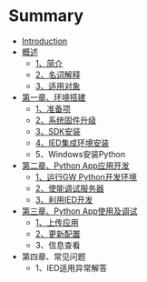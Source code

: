 # Summary

* [Introduction](README.md)
* [概述](qian-yan.md)
  * [1、简介](qian-yan/13001-gai-shu.md)
  * [2、名词解释](qian-yan/23001-ming-ci-jie-shi.md)
  * [3、适用对象](qian-yan/33001-huan-jing-yi-lai.md)
* [第一章、环境搭建](di-yi-zhang.md)
  * [1、准备项](di-yi-zhang/13001-zhun-bei-xiang.md)
  * [2、系统固件升级](di-yi-zhang/13001-xi-tong-gu-jian-sheng-ji.md)
  * [3、SDK安装](di-yi-zhang/2python-sdkan-zhuang.md)
  * [4、IED集成环境安装](di-yi-zhang/2iedji-cheng-huan-jing-an-zhuang.md)
  * 5、Windows安装Python
* [第二章、Python App应用开发](di-er-zhang-3001-python-app-ying-yong-kai-fa.md)
  * [1、运行GW Python开发环境](di-er-zhang-3001-python-app-ying-yong-kai-fa/13001-shi-neng-gw-python-kai-fa-huan-jing.md)
  * [2、使能调试服务器](di-er-zhang-3001-python-app-ying-yong-kai-fa/23001-shi-neng-diao-shi-fu-wu-qi.md)
  * [3、利用IED开发](di-er-zhang-3001-python-app-ying-yong-kai-fa/2iedshi-yong-ji-kai-fa-app.md)
* [第三章、Python App使用及调试](di-san-zhang-3001-python-app-shi-yong-ji-diao-shi.md)
  * [1、上传应用](di-san-zhang-3001-python-app-shi-yong-ji-diao-shi/13001-shang-chuan-app-ying-yong.md)
  * [2、更新配置](di-san-zhang-3001-python-app-shi-yong-ji-diao-shi/23001-shang-chuan-app-pei-zhi.md)
  * 3、信息查看
* 第四章、常见问题
  * 1、IED适用异常解答

